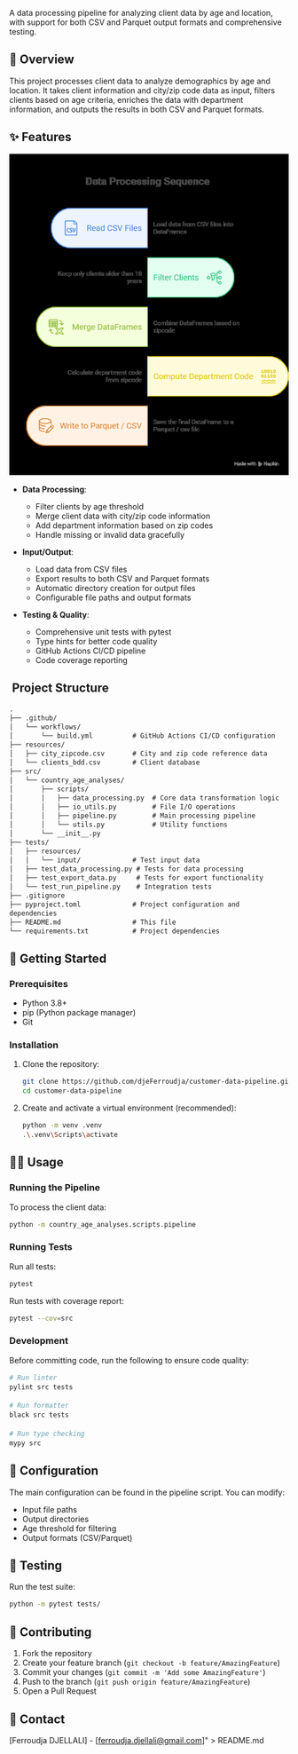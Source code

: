 
A data processing pipeline for analyzing client data by age and location, with support for both CSV and Parquet output formats and comprehensive testing.
## 🚀 Overview

This project processes client data to analyze demographics by age and location. It takes client information and city/zip code data as input, filters clients based on age criteria, enriches the data with department information, and outputs the results in both CSV and Parquet formats.
## ✨ Features
![img.png](img.png)
- **Data Processing**:
  - Filter clients by age threshold
  - Merge client data with city/zip code information
  - Add department information based on zip codes
  - Handle missing or invalid data gracefully

- **Input/Output**:
  - Load data from CSV files
  - Export results to both CSV and Parquet formats
  - Automatic directory creation for output files
  - Configurable file paths and output formats

- **Testing & Quality**:
  - Comprehensive unit tests with pytest
  - Type hints for better code quality
  - GitHub Actions CI/CD pipeline
  - Code coverage reporting

## ️ Project Structure

```
.
├── .github/
│   └── workflows/
│       └── build.yml          # GitHub Actions CI/CD configuration
├── resources/
│   ├── city_zipcode.csv       # City and zip code reference data
│   └── clients_bdd.csv        # Client database
├── src/
│   └── country_age_analyses/
│       ├── scripts/
│       │   ├── data_processing.py  # Core data transformation logic
│       │   ├── io_utils.py         # File I/O operations
│       │   ├── pipeline.py         # Main processing pipeline
│       │   └── utils.py            # Utility functions
│       └── __init__.py
├── tests/
│   ├── resources/
│   │   └── input/             # Test input data
│   ├── test_data_processing.py # Tests for data processing
│   ├── test_export_data.py     # Tests for export functionality
│   └── test_run_pipeline.py    # Integration tests
├── .gitignore
├── pyproject.toml             # Project configuration and dependencies
├── README.md                  # This file
└── requirements.txt           # Project dependencies
```

## 🚀 Getting Started

### Prerequisites

- Python 3.8+
- pip (Python package manager)
- Git

### Installation

1. Clone the repository:
   ```bash
   git clone https://github.com/djeFerroudja/customer-data-pipeline.git
   cd customer-data-pipeline
   ```

2. Create and activate a virtual environment (recommended):
   ```bash
   python -m venv .venv
   .\.venv\Scripts\activate
   ```


## 🏃‍♂️ Usage

### Running the Pipeline

To process the client data:
```bash
python -m country_age_analyses.scripts.pipeline
```

### Running Tests

Run all tests:
```bash
pytest
```

Run tests with coverage report:
```bash
pytest --cov=src
```

### Development

Before committing code, run the following to ensure code quality:

```bash
# Run linter
pylint src tests

# Run formatter
black src tests

# Run type checking
mypy src
```

## 🔧 Configuration

The main configuration can be found in the pipeline script. You can modify:
- Input file paths
- Output directories
- Age threshold for filtering
- Output formats (CSV/Parquet)
## 🧪 Testing

Run the test suite:
```bash
python -m pytest tests/
```

## 🤝 Contributing

1. Fork the repository
2. Create your feature branch (`git checkout -b feature/AmazingFeature`)
3. Commit your changes (`git commit -m 'Add some AmazingFeature'`)
4. Push to the branch (`git push origin feature/AmazingFeature`)
5. Open a Pull Request



## 📧 Contact

[Ferroudja DJELLALI] - [ferroudja.djellali@gmail.com]" > README.md